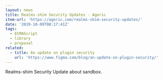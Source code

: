 ```yaml
---
layout: news
title: Realms-shim Security Updates - Agoric
item-url: 'https://agoric.com/realms-shim-security-updates/'
date: '2019-10-09T08:17:41Z'
tags:
  - ECMAScript
  - library
  - proposal
related:
  - title: An update on plugin security
    url: 'https://www.figma.com/blog/an-update-on-plugin-security/'
---
```

Realms-shim Security Update about sandbox.
